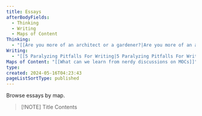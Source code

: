 ```yaml
---
title: Essays
afterBodyFields:
  - Thinking
  - Writing
  - Maps of Content
Thinking:
  - "[[Are you more of an architect or a gardener?|Are you more of an architect or a gardener?]]"
Writing:
  - "[[5 Paralyzing Pitfalls For Writing|5 Paralyzing Pitfalls For Writing]]"
Maps of Content: "[[What can we learn from nerdy discussions on MOCs]]"
type: 
created: 2024-05-16T04:23:43
pageListSortType: published
---
```

Browse essays by map.

> [!NOTE] Title
> Contents
